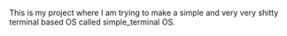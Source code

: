 This is my project where I am trying to make a simple and very very shitty terminal based OS called simple_terminal OS.

